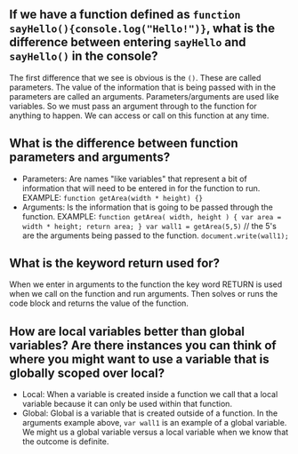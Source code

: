 ## If we have a function defined as `function sayHello(){console.log("Hello!")}`, what is the difference between entering `sayHello` and `sayHello()` in the console?
  The first difference that we see is obvious is the `()`. These are called parameters. The value of the information that is being passed with in the parameters are called an arguments. Parameters/arguments are used like variables. So we must pass an argument through to the function for anything to happen. We can access or call on this function at any time.
## What is the difference between function parameters and arguments?
  - Parameters: Are names "like variables" that represent a bit of information that will need to be entered in for the function to run.
    EXAMPLE: `function getArea(width * height) {}`
  - Arguments: Is the information that is going to be passed through the function.
    EXAMPLE: `function getArea( width, height ) {
                var area = width * height;
                return area;
              }
              var wall1 = getArea(5,5)` // the 5's are the arguments being passed to the function.
              `document.write(wall1);`
## What is the keyword return used for?
  When we enter in arguments to the function the key word RETURN is used when we call on the function and run arguments. Then solves or runs the code block and returns the value of the function.
## How are local variables better than global variables? Are there instances you can think of where you might want to use a variable that is globally scoped over local?
  - Local: When a variable is created inside a function we call that a local variable because it can only be used within that function.
  - Global: Global is a variable that is created outside of a function. In the arguments example above, `var wall1` is an example of a global variable.
  We might us a global variable versus a local variable when we know that the outcome is definite.
